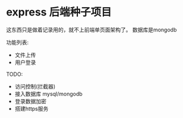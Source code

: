 # express 后端种子项目

这东西只是做着记录用的，就不上前端单页面架构了。
数据库是mongodb

功能列表:
- 文件上传
- 用户登录

TODO:	
- 访问控制(拦截器)
- 接入数据库 mysql/mongodb
- 登录数据加密
- 搭建https服务
